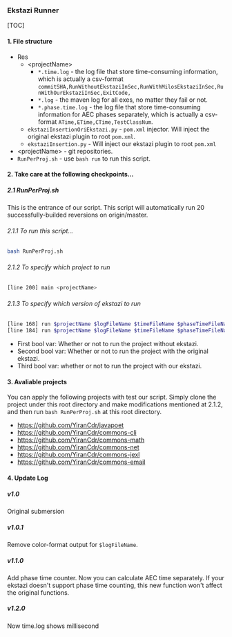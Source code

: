 ### Ekstazi Runner

[TOC]

#### 1. File structure

- Res
  - \<projectName\>
    - `*.time.log` - the log file that store time-consuming information, which is actually a csv-format `commitSHA,RunWithoutEkstaziInSec,RunWithMilosEkstaziInSec,RunWithOurEkstaziInSec,ExitCode,`
    - `*.log` - the maven log for all exes, no matter they fail or not. 
    - `*.phase.time.log` - the log file that store time-consuming information for AEC phases separately, which is actually a csv-format `ATime,ETime,CTime,TestClassNum`.
  - `ekstaziInsertionOriEkstazi.py` - `pom.xml` injector. Will inject the original ekstazi plugin to root `pom.xml`.
  - `ekstaziInsertion.py` - Will inject our ekstazi plugin to root `pom.xml`
- \<projectName\> - git repositories. 
- `RunPerProj.sh` - use `bash run` to run this script. 

#### 2. Take care at the following checkpoints... 

##### 2.1 RunPerProj.sh

This is the entrance of our script. This script will automatically run 20 successfully-builded reversions on origin/master. 

###### 2.1.1 To run this script...

```bash
bash RunPerProj.sh
```

###### 2.1.2 To specify which project to run

```bash
[line 200] main <projectName>
```

###### 2.1.3 To specify which version of ekstazi to run

```bash
[line 168] run $projectName $logFileName $timeFileName $phaseTimeFileName true true false
[line 184] run $projectName $logFileName $timeFileName $phaseTimeFileName true true false
```

- First bool var: Whether or not to run the project without ekstazi.
- Second bool var: Whether or not to run the project with the original ekstazi. 
- Third bool var: whether or not to run the project with our ekstazi. 

#### 3. Avaliable projects

You can apply the following projects with test our script. Simply clone the project under this root directory and make modifications mentioned at 2.1.2, and then run `bash RunPerProj.sh` at this root directory. 

- https://github.com/YiranCdr/javapoet
- https://github.com/YiranCdr/commons-cli
- https://github.com/YiranCdr/commons-math
- https://github.com/YiranCdr/commons-net
- https://github.com/YiranCdr/commons-jexl
- https://github.com/YiranCdr/commons-email

#### 4. Update Log

##### v1.0

Original submersion

##### v1.0.1

Remove color-format output for `$logFileName`. 

##### v1.1.0

Add phase time counter. Now you can calculate AEC time separately. If your ekstazi doesn't support phase time counting, this new function won't affect the original functions. 

##### v1.2.0

Now time.log shows millisecond